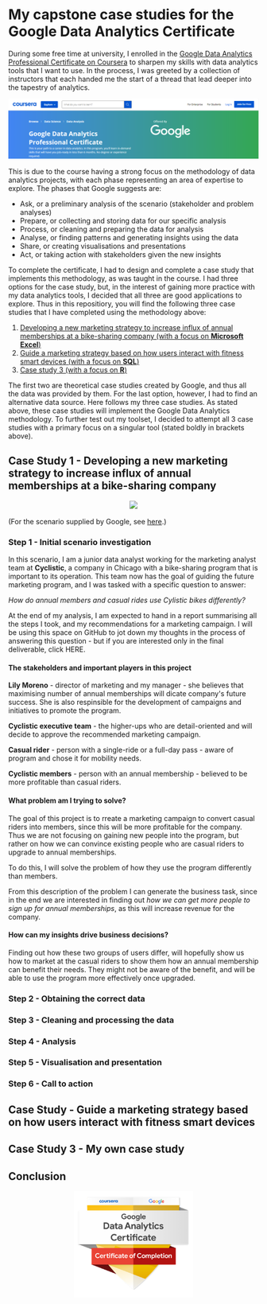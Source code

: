 # My capstone case studies for the Google Data Analytics Certificate

During some free time at university, I enrolled in the [Google Data Analytics Professional Certificate on Coursera](https://www.coursera.org/professional-certificates/google-data-analytics?utm_source=gg&utm_medium=sem&utm_campaign=15-GoogleDataAnalytics-ROW&utm_content=15-GoogleDataAnalytics-ROW&campaignid=12566515400&adgroupid=117869292845&device=c&keyword=google%20data%20certification&matchtype=b&network=g&devicemodel=&adpostion=&creativeid=507290840621&hide_mobile_promo&gclid=CjwKCAjwieuGBhAsEiwA1Ly_nW0b8kYk9covlwaMOn7AAHj-pwimBJu1BJoDXrcxvuykE_Vm3paHGRoCdfYQAvD_BwE) to sharpen my skills with data analytics tools that I want to use. In the process, I was greeted by a collection of instructors that each handed me the start of a thread that lead deeper into the tapestry of analytics. 

<p align="center">
  <img width="825" src="https://github.com/nuclearcheesecake/wickusgoogledataanalyticscertificate2021/blob/main/Misc/course.png">
</p>

This is due to the course having a strong focus on the methodology of data analytics projects, with each phase representing an area of expertise to explore. The phases that Google suggests are:

* Ask, or a preliminary analysis of the scenario (stakeholder and problem analyses)
* Prepare, or collecting and storing data for our specific analysis
* Process, or cleaning and preparing the data for analysis
* Analyse, or finding patterns and generating insights using the data
* Share, or creating visualisations and presentations
* Act, or taking action with stakeholders given the new insights

To complete the certificate, I had to design and complete a case study that implements this methodology, as was taught in the course. I had three options for the case study, but, in the interest of gaining more practice with my data analytics tools, I decided that all three are good applications to explore. Thus in this repositiory, you will find the following three case studies that I have completed using the methodology above:

1. [Developing a new marketing strategy to increase influx of annual memberships at a bike-sharing company (with a focus on **Microsoft Excel**)](#case1)
2. [Guide a marketing strategy based on how users interact with fitness smart devices (with a focus on **SQL**)](#case2)
3. [Case study 3 (with a focus on **R**)](#case3)

The first two are theoretical case studies created by Google, and thus all the data was provided by them. For the last option, however, I had to find an alternative data source. Here follows my three case studies. As stated above, these case studies will implement the Google Data Analytics methodology. To further test out my toolset, I decided to attempt all 3 case studies with a primary focus on a singular tool (stated boldly in brackets above).

<a name="case1"></a>
## Case Study 1 - Developing a new marketing strategy to increase influx of annual memberships at a bike-sharing company

<p align="center">
  <img width="310p" src="https://github.com/nuclearcheesecake/wickusgoogledataanalyticscertificate2021/blob/main/Misc/carl-nenzen-loven-igKjieyjcko-unsplash.jpg">
</p>

(For the scenario supplied by Google, see [here](https://github.com/nuclearcheesecake/wickusgoogledataanalyticscertificate2021/blob/main/Case%20study%201/case1.pdf).)

### Step 1 - Initial scenario investigation

In this scenario, I am a junior data analyst working for the marketing analyst team at **Cyclistic**, a company in Chicago with a bike-sharing program that is important to its operation. This team now has the goal of guiding the future marketing program, and I was tasked with a specific question to answer:

*How do annual members and casual rides use Cylistic bikes differently?*

At the end of my analysis, I am expected to hand in a report summarising all the steps I took, and my recommendations for a marketing campaign. I will be using this space on GitHub to jot down my thoughts in the process of answering this question - but if you are interested only in the final deliverable, click HERE.

#### The stakeholders and important players in this project

**Lily Moreno** - director of marketing and my manager - she believes that maximising number of annual memberships will dicate company's future success. She is also respinsible for the development of campaigns and initiatives to promote the program.

**Cyclistic executive team** - the higher-ups who are detail-oriented and will decide to approve the recommended marketing campaign.

**Casual rider** - person with a single-ride or a full-day pass - aware of program and chose it for mobility needs.

**Cyclistic members** - person with an annual membership - believed to be more profitable than casual riders.

#### What problem am I trying to solve?

The goal of this project is to rreate a marketing campaign to convert casual riders into members, since this will be more profitable for the company. Thus we are not focusing on gaining new people into the program, but rather on how we can convince existing people who are casual riders to upgrade to annual memberships.

To do this, I will solve the problem of how they use the program differently than members.

From this description of the problem I can generate the business task, since in the end we are interested in finding out *how we can get more people to sign up for annual memberships*, as this will increase revenue for the company.

#### How can my insights drive business decisions?

Finding out how these two groups of users differ, will hopefully show us how to market at the casual riders to show them how an annual membership can benefit their needs. They might not be aware of the benefit, and will be able to use the program more effectively once upgraded.


### Step 2 - Obtaining the correct data

### Step 3 - Cleaning and processing the data

### Step 4 - Analysis

### Step 5 - Visualisation and presentation

### Step 6 - Call to action

<a name="case2"></a>
## Case Study - Guide a marketing strategy based on how users interact with fitness smart devices

<a name="case3"></a>
## Case Study 3 - My own case study

## Conclusion

<p align="center">
  <img width="240p" src="https://github.com/nuclearcheesecake/wickusgoogledataanalyticscertificate2021/blob/main/Misc/badge.png">
</p>

